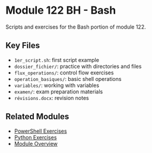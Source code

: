 # Module 122 BH - Bash

Scripts and exercises for the Bash portion of module 122.

## Key Files
- `1er_script.sh`: first script example
- `dossier_fichier/`: practice with directories and files
- `flux_operations/`: control flow exercises
- `operation_basiques/`: basic shell operations
- `variables/`: working with variables
- `examen/`: exam preparation materials
- `révisions.docx`: revision notes

## Related Modules
- [PowerShell Exercises](../PS)
- [Python Exercises](../PY)
- [Module Overview](..)

